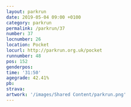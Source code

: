 ```yaml
---
layout: parkrun
date: 2019-05-04 09:00 +0100
category: parkrun
permalink: /parkrun/37
number: 37
locnumber: 26
location: Pocket
locurl: http://parkrun.org.uk/pocket
runnumber: 48
pos: 152
genderpos: 
time: '31:50'
agegrade: 42.41%
pb: 
strava: 
artwork: '/images/Shared Content/parkrun.png'
---
```

